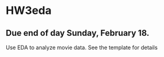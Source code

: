 # HW3eda
## Due end of day Sunday, February 18.
Use EDA to analyze movie data. See the template for details
